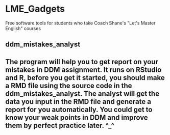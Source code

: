 # LME_Gadgets
Free software tools for students who take Coach Shane's "Let's Master English" courses

## ddm_mistakes_analyst
## The program will help you to get report on your mistakes in DDM assignment. It runs on RStudio and R, before you get it started, you should make a RMD file using the source code in the ddm_mistakes_analyst. The analyst will get the data you input in the RMD file and generate a report for you automatically. You could get to know your weak points in DDM and improve them by perfect practice later. ^_^
